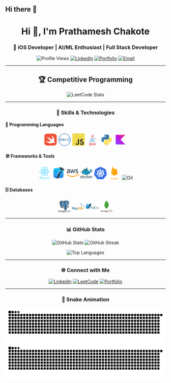 ## Hi there 👋
<h1 align="center">Hi 👋, I'm Prathamesh Chakote</h1>
<h3 align="center">📱 iOS Developer | AI/ML Enthusiast | Full Stack Developer</h3>

<p align="center">
  <img src="https://komarev.com/ghpvc/?username=Prathameshchakote&label=Profile%20Views&color=0e75b6&style=flat-square" alt="Profile Views" /> 
  <a href="https://www.linkedin.com/in/Prathamesh-Chakote/"><img src="https://img.shields.io/badge/LinkedIn-blue?style=flat-square&logo=linkedin&logoColor=white" alt="LinkedIn" /></a>
  <a href="https://prathameshchakote.github.io/"><img src="https://img.shields.io/badge/Portfolio-%230E75B6.svg?style=flat-square" alt="Portfolio" /></a>
  <a href="mailto:prathameshchakote@gmail.com"><img src="https://img.shields.io/badge/Email-%230E75B6.svg?style=flat-square" alt="Email" /></a>
</p>

---

<h2 align="center">🏆 Competitive Programming</h2>
<p align="center">
  <img src="https://leetcard.jacoblin.cool/chakote?ext=contest" alt="LeetCode Stats" width="45%"/>
</p>

---

<h3 align="center">🚀 Skills & Technologies</h3>

#### 📱 Programming Languages
<p align="center">
  <img src="https://raw.githubusercontent.com/devicons/devicon/master/icons/swift/swift-original.svg" alt="Swift" width="40" height="40"/>
  <img src="https://raw.githubusercontent.com/devicons/devicon/master/icons/objectivec/objectivec-plain.svg" alt="Objective-C" width="40" height="40"/>
  <img src="https://raw.githubusercontent.com/devicons/devicon/master/icons/javascript/javascript-original.svg" alt="JavaScript" width="40" height="40"/>
  <img src="https://raw.githubusercontent.com/devicons/devicon/master/icons/java/java-original-wordmark.svg" alt="Java" width="40" height="40"/>
  <img src="https://raw.githubusercontent.com/devicons/devicon/master/icons/python/python-original.svg" alt="Python" width="40" height="40"/>
  <img src="https://raw.githubusercontent.com/devicons/devicon/master/icons/kotlin/kotlin-original.svg" alt="Kotlin" width="40" height="40"/>
</p>

#### 🛠️ Frameworks & Tools
<p align="center">
  <img src="https://raw.githubusercontent.com/devicons/devicon/master/icons/react/react-original-wordmark.svg" alt="React" width="40" height="40"/>
  <img src="https://raw.githubusercontent.com/devicons/devicon/master/icons/xcode/xcode-original.svg" alt="Xcode" width="40" height="40"/>
  <img src="https://raw.githubusercontent.com/devicons/devicon/master/icons/amazonwebservices/amazonwebservices-original-wordmark.svg" alt="AWS" width="40" height="40"/>
  <img src="https://raw.githubusercontent.com/devicons/devicon/master/icons/docker/docker-original-wordmark.svg" alt="Docker" width="40" height="40"/>
  <img src="https://raw.githubusercontent.com/devicons/devicon/master/icons/kubernetes/kubernetes-plain.svg" alt="Kubernetes" width="40" height="40"/>
  <img src="https://raw.githubusercontent.com/devicons/devicon/master/icons/firebase/firebase-plain-wordmark.svg" alt="Firebase" width="40" height="40"/>
  <img src="https://img.icons8.com/color/48/000000/git.png" alt="Git" width="40" height="40"/>
</p>

#### 🗄️ Databases
<p align="center">
  <img src="https://raw.githubusercontent.com/devicons/devicon/master/icons/postgresql/postgresql-original-wordmark.svg" alt="PostgreSQL" width="40" height="40"/>
  <img src="https://raw.githubusercontent.com/devicons/devicon/master/icons/mysql/mysql-original-wordmark.svg" alt="MySQL" width="40" height="40"/>
  <img src="https://raw.githubusercontent.com/devicons/devicon/master/icons/sqlite/sqlite-original-wordmark.svg" alt="SQLite" width="40" height="40"/>
  <img src="https://raw.githubusercontent.com/devicons/devicon/master/icons/mongodb/mongodb-original-wordmark.svg" alt="MongoDB" width="40" height="40"/>
</p>

---

<h3 align="center">📊 GitHub Stats</h3>
<div align="center">
  <img src="https://github-readme-stats.vercel.app/api?username=Prathameshchakote&show_icons=true&theme=tokyonight&locale=en" alt="GitHub Stats" width="45%"/>
  <img src="https://github-readme-streak-stats.herokuapp.com/?user=Prathameshchakote&theme=tokyonight" alt="GitHub Streak" width="45%"/>
</div>
<p align="center">
  <img src="https://github-readme-stats.vercel.app/api/top-langs?username=Prathameshchakote&show_icons=true&locale=en&layout=compact&theme=tokyonight" alt="Top Languages" width="45%"/>
</p>

---

<h3 align="center">🌐 Connect with Me</h3>
<p align="center">
  <a href="https://www.linkedin.com/in/Prathamesh-Chakote/" target="blank"><img src="https://img.shields.io/badge/LinkedIn-blue?logo=linkedin&logoColor=white&style=for-the-badge" alt="LinkedIn" /></a>
  <a href="https://leetcode.com/chakote/" target="blank"><img src="https://img.shields.io/badge/LeetCode-gray?logo=leetcode&logoColor=white&style=for-the-badge" alt="LeetCode" /></a>
  <a href="https://prathameshchakote.github.io/" target="blank"><img src="https://img.shields.io/badge/Portfolio-%230E75B6.svg?logo=web&logoColor=white&style=for-the-badge" alt="Portfolio" /></a>
</p>

---

<h3 align="center">🐍 Snake Animation</h3>
<p align="center">
  <img src="https://github.com/Prathameshchakote/Prathameshchakote/blob/main/github-snake.svg#gh-light-mode-only" alt="Snake Animation Light Mode" />
  <img src="https://github.com/Prathameshchakote/Prathameshchakote/blob/main/github-snake-dark.svg#gh-dark-mode-only" alt="Snake Animation Dark Mode" />
</p>

<!-- [![@Prathameshchakote's Holopin board](https://holopin.me/Prathameshchakote)](https://holopin.io/@Prathameshchakote)
-->
<!--
**Prathameshchakote/Prathameshchakote** is a ✨ _special_ ✨ repository because its `README.md` (this file) appears on your GitHub profile.

Here are some ideas to get you started:

- 🔭 I’m currently working on ...
- 🌱 I’m currently learning ...
- 👯 I’m looking to collaborate on ...
- 🤔 I’m looking for help with ...
- 💬 Ask me about ...
- 📫 How to reach me: ...
- 😄 Pronouns: ...
- ⚡ Fun fact: ...
-->
